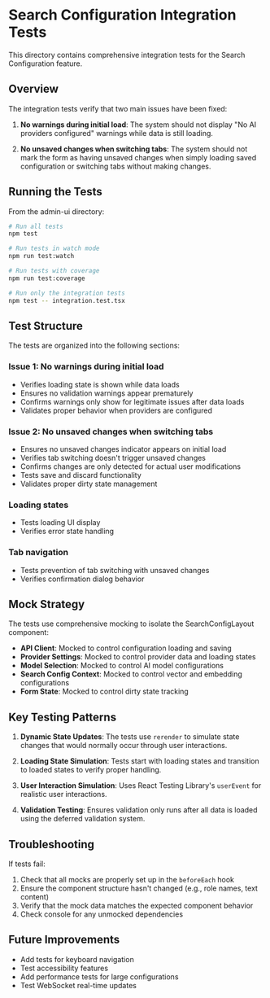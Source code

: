 # Search Configuration Integration Tests

This directory contains comprehensive integration tests for the Search Configuration feature.

## Overview

The integration tests verify that two main issues have been fixed:

1. **No warnings during initial load**: The system should not display "No AI providers configured" warnings while data is still loading.

2. **No unsaved changes when switching tabs**: The system should not mark the form as having unsaved changes when simply loading saved configuration or switching tabs without making changes.

## Running the Tests

From the admin-ui directory:

```bash
# Run all tests
npm test

# Run tests in watch mode
npm run test:watch

# Run tests with coverage
npm run test:coverage

# Run only the integration tests
npm test -- integration.test.tsx
```

## Test Structure

The tests are organized into the following sections:

### Issue 1: No warnings during initial load
- Verifies loading state is shown while data loads
- Ensures no validation warnings appear prematurely
- Confirms warnings only show for legitimate issues after data loads
- Validates proper behavior when providers are configured

### Issue 2: No unsaved changes when switching tabs
- Ensures no unsaved changes indicator appears on initial load
- Verifies tab switching doesn't trigger unsaved changes
- Confirms changes are only detected for actual user modifications
- Tests save and discard functionality
- Validates proper dirty state management

### Loading states
- Tests loading UI display
- Verifies error state handling

### Tab navigation
- Tests prevention of tab switching with unsaved changes
- Verifies confirmation dialog behavior

## Mock Strategy

The tests use comprehensive mocking to isolate the SearchConfigLayout component:

- **API Client**: Mocked to control configuration loading and saving
- **Provider Settings**: Mocked to control provider data and loading states
- **Model Selection**: Mocked to control AI model configurations
- **Search Config Context**: Mocked to control vector and embedding configurations
- **Form State**: Mocked to control dirty state tracking

## Key Testing Patterns

1. **Dynamic State Updates**: The tests use `rerender` to simulate state changes that would normally occur through user interactions.

2. **Loading State Simulation**: Tests start with loading states and transition to loaded states to verify proper handling.

3. **User Interaction Simulation**: Uses React Testing Library's `userEvent` for realistic user interactions.

4. **Validation Testing**: Ensures validation only runs after all data is loaded using the deferred validation system.

## Troubleshooting

If tests fail:

1. Check that all mocks are properly set up in the `beforeEach` hook
2. Ensure the component structure hasn't changed (e.g., role names, text content)
3. Verify that the mock data matches the expected component behavior
4. Check console for any unmocked dependencies

## Future Improvements

- Add tests for keyboard navigation
- Test accessibility features
- Add performance tests for large configurations
- Test WebSocket real-time updates